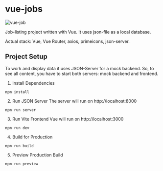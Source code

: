 # vue-jobs
![vue-job](https://github.com/user-attachments/assets/f41d2713-bd70-448c-83e4-372fb2594bad)


Job-listing project written with Vue. It uses json-file as a local database.

Actual stack: Vue, Vue Router, axios, primeicons, json-server.

## Project Setup

To work and display data it uses JSON-Server for a mock backend. So, to see all content, you have to start both servers: mock backend and frontend.

1. Install Dependencies

```
npm install
```

2. Run JSON Server
   The server will run on http://localhost:8000

```
npm run server
```

3. Run Vite Frontend
   Vue will run on http://localhost:3000

```
npm run dev
```

4. Build for Production

```
npm run build
```

5. Preview Production Build

```
npm run preview

```

